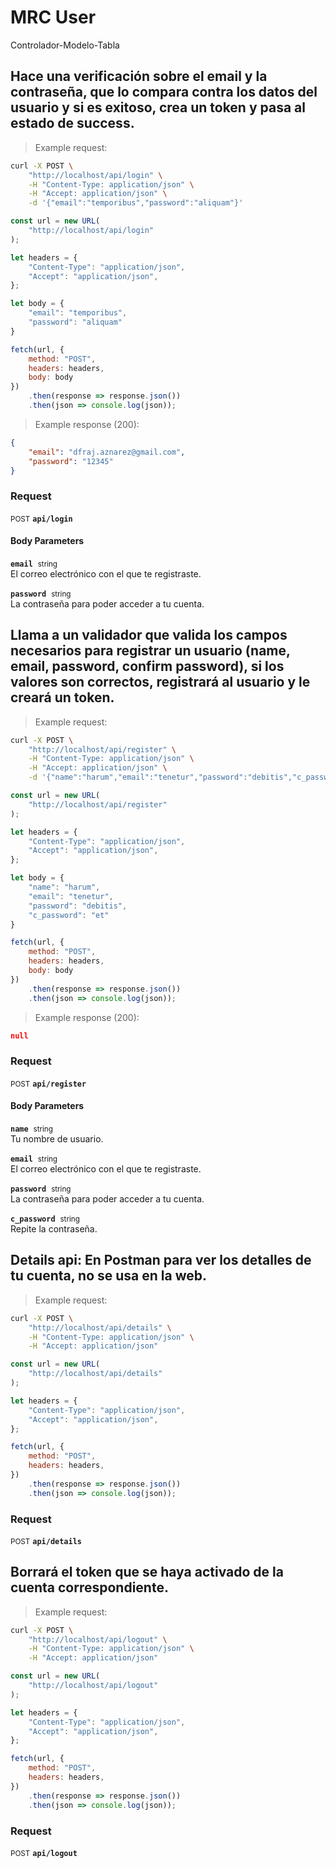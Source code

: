 # MRC User
Controlador-Modelo-Tabla

## Hace una verificación sobre el email y la contraseña, que lo compara contra los datos del usuario y si es exitoso, crea un token y pasa al estado de success.



> Example request:

```bash
curl -X POST \
    "http://localhost/api/login" \
    -H "Content-Type: application/json" \
    -H "Accept: application/json" \
    -d '{"email":"temporibus","password":"aliquam"}'

```

```javascript
const url = new URL(
    "http://localhost/api/login"
);

let headers = {
    "Content-Type": "application/json",
    "Accept": "application/json",
};

let body = {
    "email": "temporibus",
    "password": "aliquam"
}

fetch(url, {
    method: "POST",
    headers: headers,
    body: body
})
    .then(response => response.json())
    .then(json => console.log(json));
```


> Example response (200):

```json
{
    "email": "dfraj.aznarez@gmail.com",
    "password": "12345"
}
```

### Request
<small class="badge badge-black">POST</small>
 **`api/login`**

<h4 class="fancy-heading-panel"><b>Body Parameters</b></h4>
<p>
    <code><b>email</b></code>&nbsp; <small>string</small>     <br>
    El correo electrónico con el que te registraste.
</p>
<p>
    <code><b>password</b></code>&nbsp; <small>string</small>     <br>
    La contraseña para poder acceder a tu cuenta.
</p>


## Llama a un validador que valida los campos necesarios para registrar un usuario (name, email, password, confirm password), si los valores son correctos, registrará al usuario y le creará un token.



> Example request:

```bash
curl -X POST \
    "http://localhost/api/register" \
    -H "Content-Type: application/json" \
    -H "Accept: application/json" \
    -d '{"name":"harum","email":"tenetur","password":"debitis","c_password":"et"}'

```

```javascript
const url = new URL(
    "http://localhost/api/register"
);

let headers = {
    "Content-Type": "application/json",
    "Accept": "application/json",
};

let body = {
    "name": "harum",
    "email": "tenetur",
    "password": "debitis",
    "c_password": "et"
}

fetch(url, {
    method: "POST",
    headers: headers,
    body: body
})
    .then(response => response.json())
    .then(json => console.log(json));
```


> Example response (200):

```json
null
```

### Request
<small class="badge badge-black">POST</small>
 **`api/register`**

<h4 class="fancy-heading-panel"><b>Body Parameters</b></h4>
<p>
    <code><b>name</b></code>&nbsp; <small>string</small>     <br>
    Tu nombre de usuario.
</p>
<p>
    <code><b>email</b></code>&nbsp; <small>string</small>     <br>
    El correo electrónico con el que te registraste.
</p>
<p>
    <code><b>password</b></code>&nbsp; <small>string</small>     <br>
    La contraseña para poder acceder a tu cuenta.
</p>
<p>
    <code><b>c_password</b></code>&nbsp; <small>string</small>     <br>
    Repite la contraseña.
</p>


## Details api: En Postman para ver los detalles de tu cuenta, no se usa en la web.



> Example request:

```bash
curl -X POST \
    "http://localhost/api/details" \
    -H "Content-Type: application/json" \
    -H "Accept: application/json"
```

```javascript
const url = new URL(
    "http://localhost/api/details"
);

let headers = {
    "Content-Type": "application/json",
    "Accept": "application/json",
};

fetch(url, {
    method: "POST",
    headers: headers,
})
    .then(response => response.json())
    .then(json => console.log(json));
```



### Request
<small class="badge badge-black">POST</small>
 **`api/details`**



## Borrará el token que se haya activado de la cuenta correspondiente.



> Example request:

```bash
curl -X POST \
    "http://localhost/api/logout" \
    -H "Content-Type: application/json" \
    -H "Accept: application/json"
```

```javascript
const url = new URL(
    "http://localhost/api/logout"
);

let headers = {
    "Content-Type": "application/json",
    "Accept": "application/json",
};

fetch(url, {
    method: "POST",
    headers: headers,
})
    .then(response => response.json())
    .then(json => console.log(json));
```



### Request
<small class="badge badge-black">POST</small>
 **`api/logout`**





